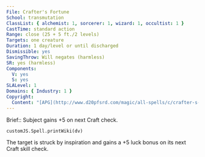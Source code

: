 ```yaml
---
File: Crafter's Fortune
School: transmutation
ClassList: { alchemist: 1, sorcerer: 1, wizard: 1, occultist: 1 }
CastTime: standard action
Range: close (25 + 5 ft./2 levels)
Targets: one creature
Duration: 1 day/level or until discharged
Dismissible: yes
SavingThrow: Will negates (harmless)
SR: yes (harmless)
Components:
  V: yes
  S: yes
SLALevel: 1
Domains: { Industry: 1 }
Copyright:
  Content: "[APG](http://www.d20pfsrd.com/magic/all-spells/c/crafter-s-fortune)"
---
```

Brief:: Subject gains +5 on next Craft check.

```dataviewjs
customJS.Spell.printWiki(dv)
```

The target is struck by inspiration and gains a +5 luck bonus on its next Craft skill check.
